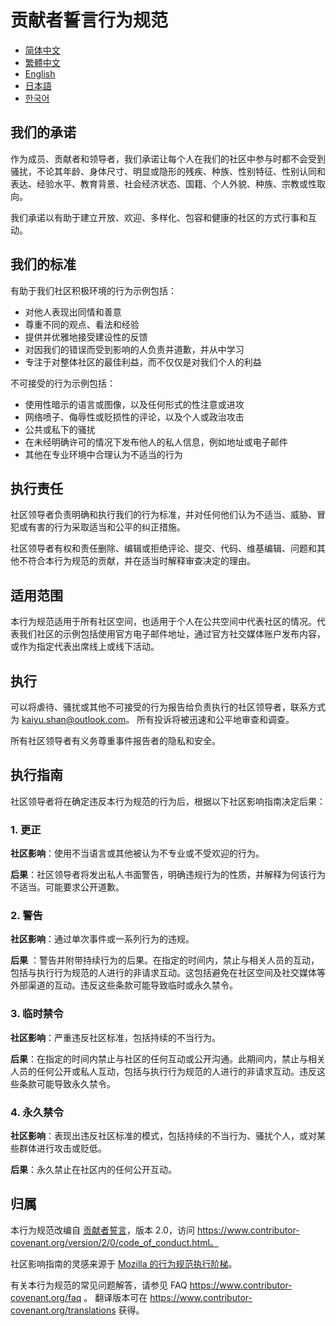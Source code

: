 # 贡献者誓言行为规范

- [简体中文](CODE_OF_CONDUCT.zh_CN.md)
- [繁體中文](CODE_OF_CONDUCT.zh_TW.md)
- [English](CODE_OF_CONDUCT.md)
- [日本語](CODE_OF_CONDUCT.ja.md)
- [한국어](CODE_OF_CONDUCT.ko.md)

## 我们的承诺

作为成员、贡献者和领导者，我们承诺让每个人在我们的社区中参与时都不会受到骚扰，不论其年龄、身体尺寸、明显或隐形的残疾、种族、性别特征、性别认同和表达、经验水平、教育背景、社会经济状态、国籍、个人外貌、种族、宗教或性取向。

我们承诺以有助于建立开放、欢迎、多样化、包容和健康的社区的方式行事和互动。

## 我们的标准

有助于我们社区积极环境的行为示例包括：

* 对他人表现出同情和善意
* 尊重不同的观点、看法和经验
* 提供并优雅地接受建设性的反馈
* 对因我们的错误而受到影响的人负责并道歉，并从中学习
* 专注于对整体社区的最佳利益，而不仅仅是对我们个人的利益

不可接受的行为示例包括：

* 使用性暗示的语言或图像，以及任何形式的性注意或进攻
* 网络喷子、侮辱性或贬损性的评论，以及个人或政治攻击
* 公共或私下的骚扰
* 在未经明确许可的情况下发布他人的私人信息，例如地址或电子邮件
* 其他在专业环境中合理认为不适当的行为

## 执行责任

社区领导者负责明确和执行我们的行为标准，并对任何他们认为不适当、威胁、冒犯或有害的行为采取适当和公平的纠正措施。

社区领导者有权和责任删除、编辑或拒绝评论、提交、代码、维基编辑、问题和其他不符合本行为规范的贡献，并在适当时解释审查决定的理由。

## 适用范围

本行为规范适用于所有社区空间，也适用于个人在公共空间中代表社区的情况。代表我们社区的示例包括使用官方电子邮件地址，通过官方社交媒体账户发布内容，或作为指定代表出席线上或线下活动。

## 执行

可以将虐待、骚扰或其他不可接受的行为报告给负责执行的社区领导者，联系方式为 kaiyu.shan@outlook.com。
所有投诉将被迅速和公平地审查和调查。

所有社区领导者有义务尊重事件报告者的隐私和安全。

## 执行指南

社区领导者将在确定违反本行为规范的行为后，根据以下社区影响指南决定后果：

### 1. 更正

**社区影响**：使用不当语言或其他被认为不专业或不受欢迎的行为。

**后果**：社区领导者将发出私人书面警告，明确违规行为的性质，并解释为何该行为不适当。可能要求公开道歉。

### 2. 警告

**社区影响**：通过单次事件或一系列行为的违规。

**后果**
：警告并附带持续行为的后果。在指定的时间内，禁止与相关人员的互动，包括与执行行为规范的人进行的非请求互动。这包括避免在社区空间及社交媒体等外部渠道的互动。违反这些条款可能导致临时或永久禁令。

### 3. 临时禁令

**社区影响**：严重违反社区标准，包括持续的不当行为。

**后果**：在指定的时间内禁止与社区的任何互动或公开沟通。此期间内，禁止与相关人员的任何公开或私人互动，包括与执行行为规范的人进行的非请求互动。违反这些条款可能导致永久禁令。

### 4. 永久禁令

**社区影响**：表现出违反社区标准的模式，包括持续的不当行为、骚扰个人，或对某些群体进行攻击或贬低。

**后果**：永久禁止在社区内的任何公开互动。

## 归属

本行为规范改编自 [贡献者誓言][homepage]，版本 2.0，访问
https://www.contributor-covenant.org/version/2/0/code_of_conduct.html。

社区影响指南的灵感来源于 [Mozilla 的行为规范执行阶梯](https://github.com/mozilla/diversity)。

[homepage]: https://www.contributor-covenant.org

有关本行为规范的常见问题解答，请参见
FAQ https://www.contributor-covenant.org/faq 。
翻译版本可在 https://www.contributor-covenant.org/translations
获得。
